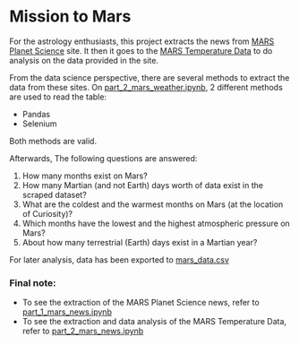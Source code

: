 # Mission to Mars

For the astrology enthusiasts, this project extracts the news from [MARS Planet Science](https://static.bc-edx.com/data/web/mars_news/index.htmlhttps:/) site. It then it goes to the [MARS Temperature Data](https://static.bc-edx.com/data/web/mars_facts/temperature.html) to do analysis on the data provided in the site.

From the data science perspective, there are several methods to extract the data from these sites. On [part_2_mars_weather.ipynb](https://part_2_mars_weather.ipynb), 2 different methods are used to read the table:

* Pandas
* Selenium

Both methods are valid.

Afterwards, The following questions are answered:

1. How many months exist on Mars?
2. How many Martian (and not Earth) days worth of data exist in the scraped dataset?
3. What are the coldest and the warmest months on Mars (at the location of Curiosity)?
4. Which months have the lowest and the highest atmospheric pressure on Mars?
5. About how many terrestrial (Earth) days exist in a Martian year?

For later analysis, data has been exported to [mars_data.csv](https://output_files/mars_data.csv)

### Final note:

* To see the extraction of the MARS Planet Science news, refer to [part_1_mars_news.ipynb](https://part_1_mars_news.ipynb)
* To see the extraction and data analysis of the MARS Temperature Data, refer to [part_2_mars_news.ipynb](https://part_2_mars_news.ipynb)
